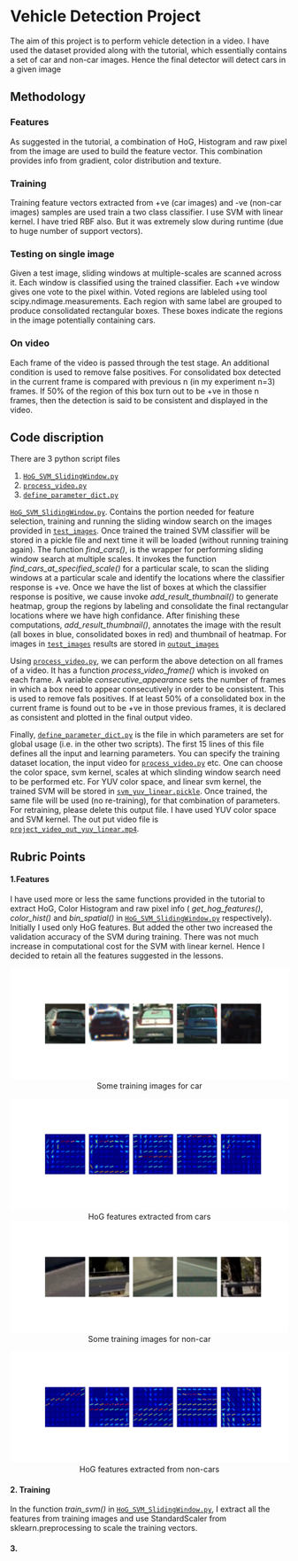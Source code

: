 # Vehicle Detection Project

The aim of this project is to perform vehicle detection in a video.  I have used the dataset provided along with the tutorial, which essentially contains a set of car and non-car images.  Hence the final detector will detect cars in a given image

## Methodology
### Features
As suggested in the tutorial, a combination of HoG, Histogram and raw pixel from the image are used to build the feature vector.  This combination provides info from gradient, color distribution and texture.
### Training
Training feature vectors extracted from +ve (car images) and -ve (non-car images) samples are used train a two class classifier.  I use SVM with linear kernel.  I have tried RBF also.  But it was extremely slow during runtime (due to huge number of support vectors).
### Testing on single image
Given a test image, sliding windows at multiple-scales are scanned across it.  Each window is classified using the trained classifier.  Each +ve window gives one vote to the pixel within.  Voted regions are lableled using tool scipy.ndimage.measurements.  Each region with same label are grouped to produce consolidated rectangular boxes.  These boxes indicate the regions in the image potentially containing cars.
### On video
Each frame of the video is passed through the test stage.  An additional condition is used to remove false positives.  For consolidated box detected in the current frame is compared with previous n (in my experiment n=3) frames.  If 50% of the region of this box turn out to be +ve in those n frames, then the detection is said to be consistent and displayed in the video.

## Code discription
There are 3 python script files
1. [`HoG_SVM_SlidingWindow.py`](HoG_SVM_SlidingWindow.py)
2. [`process_video.py`](process_video.py)
3. [`define_parameter_dict.py`](define_parameter_dict.py)

[`HoG_SVM_SlidingWindow.py`](HoG_SVM_SlidingWindow.py).  Contains the portion needed for feature selection, training and running the sliding window search on the images provided in [`test_images`](test_images).  Once trained the trained SVM classifier will be stored in a pickle file and next time it will be loaded (without running training again).  The function *find_cars()*, is the wrapper for performing sliding window search at multiple scales.  It invokes the function *find_cars_at_specified_scale()* for a particular scale, to scan the sliding windows at a particular scale and identify the locations where the classifier response is +ve.  Once we have the list of boxes at which the classifier response is positive, we cause invoke *add_result_thumbnail()* to generate heatmap, group the regions by labeling and consolidate the final rectangular locations where we have high confidance.  After finishing these computations, *add_result_thumbnail()*, annotates the image with the result (all boxes in blue, consolidated boxes in red) and thumbnail of heatmap.  For images in [`test_images`](test_images) results are stored in [`output_images`](output_images)

Using [`process_video.py`](process_video.py), we can perform the above detection on all frames of a video.  It has a function *process_video_frame()* which is invoked on each frame.  A variable *consecutive_appearance* sets the number of frames in which a box need to appear consecutively in order to be consistent.  This is used to remove fals positives.  If at least 50% of a consolidated box in the current frame is found out to be +ve in those previous frames, it is declared as consistent and plotted in the final output video.

Finally, [`define_parameter_dict.py`](define_parameter_dict.py) is the file in which parameters are set for global usage (i.e. in the other two scripts).  The first 15 lines of this file defines all the input and learning parameters.  You can specify the training dataset location, the input video for [`process_video.py`](process_video.py) etc.  One can choose the color space, svm kernel, scales at which slinding window search need to be performed etc.  For YUV color space, and linear svm kernel, the trained SVM will be stored in [`svm_yuv_linear.pickle`](svm_yuv_linear.pickle).  Once trained, the same file will be used (no re-training), for that combination of parameters.  For retraining, please delete this output file.  I have used YUV color space and SVM kernel.  The out put video file is [`project_video_out_yuv_linear.mp4`](project_video_out_yuv_linear.mp4).

## Rubric Points
#### 1.Features
I have used more or less the same functions provided in the tutorial to extract HoG, Color Histogram and raw pixel info ( *get_hog_features()*, *color_hist()* and *bin_spatial()* in [`HoG_SVM_SlidingWindow.py`](HoG_SVM_SlidingWindow.py) respectively).  Initially I used only HoG features.  But added the other two increased the validation accuracy of the SVM during training.  There was not much increase in computational cost for the SVM with linear kernel. Hence I decided to retain all the features suggested in the lessons.

<p align="center">
  <img src="./ims_for_writeup/car.png" alt="car_img">
  <br>Some training images for car
</p>

<p align="center">
  <img src="./ims_for_writeup/car_hog.png" alt="car_hog_img">
  <br>HoG features extracted from cars

  <img src="./ims_for_writeup/non_car.png" alt="non_car_img">
  <br>Some training images for non-car
</p>

<p align="center">
  <img src="./ims_for_writeup/non_car_hog.png" alt="non_car_hog_img">
  <br>HoG features extracted from non-cars
</p>


#### 2. Training
In the function *train_svm()* in [`HoG_SVM_SlidingWindow.py`](HoG_SVM_SlidingWindow.py), I extract all the features from training images and use StandardScaler from sklearn.preprocessing to scale the training vectors.

#### 3. 
